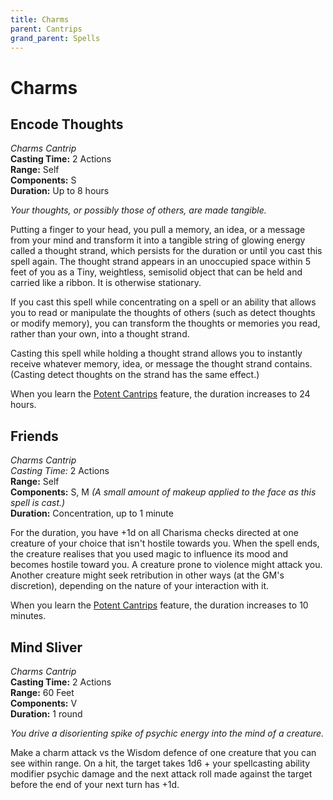 ```yaml
---
title: Charms
parent: Cantrips
grand_parent: Spells
---
```


# Charms

## Encode Thoughts
*Charms Cantrip*<br>
**Casting Time:** 2 Actions<br>
**Range:** Self<br>
**Components:** S<br>
**Duration:** Up to 8 hours

*Your thoughts, or possibly those of others, are made tangible.*

Putting a finger to your head, you pull a memory, an idea, or a message from your mind and transform it into a tangible string of glowing energy called a thought strand, which persists for the duration or until you cast this spell again. The thought strand appears in an unoccupied space within 5 feet of you as a Tiny, weightless, semisolid object that can be held and carried like a ribbon. It is otherwise stationary.

If you cast this spell while concentrating on a spell or an ability that allows you to read or manipulate the thoughts of others (such as detect thoughts or modify memory), you can transform the thoughts or memories you read, rather than your own, into a thought strand.

Casting this spell while holding a thought strand allows you to instantly receive whatever memory, idea, or message the thought strand contains. (Casting detect thoughts on the strand has the same effect.)

When you learn the [Potent Cantrips](https://stormchaserroleplaying.com/stormchaserRPG/Classes/Mage/#potent-cantrips) feature, the duration increases to 24 hours.

## Friends
*Charms Cantrip*<br>
*Casting Time:* 2 Actions<br>
**Range:** Self<br>
**Components:** S, M *(A small amount of makeup applied to the face as this spell is cast.)*<br>
**Duration:** Concentration, up to 1 minute

For the duration, you have +1d on all Charisma checks directed at one creature of your choice that isn't hostile towards you. When the spell ends, the creature realises that you used magic to influence its mood and becomes hostile toward you. A creature prone to violence might attack you. Another creature might seek retribution in other ways (at the GM's discretion), depending on the nature of your interaction with it.

When you learn the [Potent Cantrips](https://stormchaserroleplaying.com/stormchaserRPG/Classes/Mage/#potent-cantrips) feature, the duration increases to 10 minutes.

## Mind Sliver
*Charms Cantrip*<br>
**Casting Time:** 2 Actions<br>
**Range:** 60 Feet<br>
**Components:** V<br>
**Duration:** 1 round

*You drive a disorienting spike of psychic energy into the mind of a creature.*

Make a charm attack vs the Wisdom defence of one creature that you can see within range. On a hit, the target takes 1d6 + your spellcasting ability modifier psychic damage and the next attack roll made against the target before the end of your next turn has +1d.

